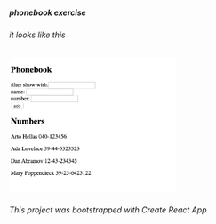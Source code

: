 ##### phonebook exercise

###### it looks like this

<img src="src/screenshot.png" width="300" />

###### This project was bootstrapped with Create React App
